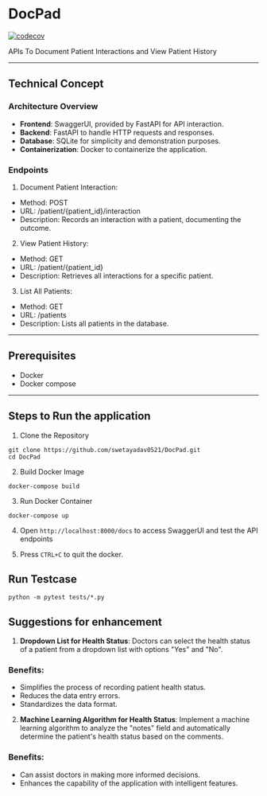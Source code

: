 # DocPad

[![codecov](https://codecov.io/gh/swetayadav0521/DocPad/branch/main/graph/badge.svg?token=4c9a7679-f591-4a62-8e57-6bfdb24f0735)](https://codecov.io/gh/swetayadav0521/DocPad)

APIs To Document Patient Interactions and View Patient History

---

## Technical Concept

### Architecture Overview

- **Frontend**: SwaggerUI, provided by FastAPI for API interaction.
- **Backend**: FastAPI to handle HTTP requests and responses.
- **Database**: SQLite for simplicity and demonstration purposes.
- **Containerization**: Docker to containerize the application.

### Endpoints

1. Document Patient Interaction:
- Method: POST
- URL: /patient/{patient_id}/interaction
- Description: Records an interaction with a patient, documenting the outcome.
2. View Patient History:
- Method: GET
- URL: /patient/{patient_id}
- Description: Retrieves all interactions for a specific patient.
3. List All Patients:
- Method: GET
- URL: /patients
- Description: Lists all patients in the database.

---

## Prerequisites

- Docker
- Docker compose

---

## Steps to Run the application

1. Clone the Repository

```
git clone https://github.com/swetayadav0521/DocPad.git
cd DocPad

```

2. Build Docker Image

```
docker-compose build

```
3. Run Docker Container

```
docker-compose up

```

4. Open `http://localhost:8000/docs` to access SwaggerUI and test the API endpoints

5. Press `CTRL+C` to quit the docker.


## Run Testcase

```
python -m pytest tests/*.py

```

## Suggestions for enhancement

1. **Dropdown List for Health Status**: Doctors can select the health status of a patient from a dropdown list with options "Yes" and "No".

### Benefits:

- Simplifies the process of recording patient health status.
- Reduces the data entry errors.
- Standardizes the data format.

2. **Machine Learning Algorithm for Health Status**: Implement a machine learning algorithm to analyze the "notes" field and automatically determine the patient's health status based on the comments.

### Benefits:

- Can assist doctors in making more informed decisions.
- Enhances the capability of the application with intelligent features.





